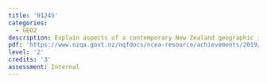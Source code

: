 ```yaml
---
title: '91245'
categories:
  - GEO2
description: Explain aspects of a contemporary New Zealand geographic issue
pdf: 'https://www.nzqa.govt.nz/nqfdocs/ncea-resource/achievements/2019/as91245.pdf'
level: '2'
credits: '3'
assessment: Internal
---
```



